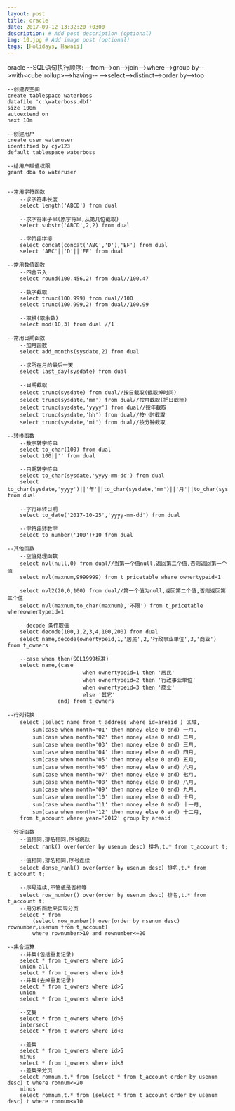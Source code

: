 ```yaml
---
layout: post
title: oracle
date: 2017-09-12 13:32:20 +0300
description: # Add post description (optional)
img: 10.jpg # Add image post (optional)
tags: [Holidays, Hawaii]
---
```



oracle
	--SQL语句执行顺序:
--from-->on-->join-->where-->group by-->with<cube|rollup>-->having--
-->select-->distinct-->order by-->top

	--创建表空间
	create tablespace waterboss
	datafile 'c:\waterboss.dbf'
	size 100m
	autoextend on
	next 10m

	--创建用户
	create user wateruser
	identified by cjw123
	default tablespace waterboss

	--给用户赋值权限
	grant dba to wateruser


	--常用字符函数
		--求字符串长度
		select length('ABCD') from dual

		--求字符串子串(原字符串,从第几位截取)
		select substr('ABCD',2,2) from dual

		--字符串拼接
		select concat(concat('ABC','D'),'EF') from dual
		select 'ABC'||'D'||'EF' from dual

	--常用数值函数
		--四舍五入
		select round(100.456,2) from dual//100.47

		--数字截取
		select trunc(100.999) from dual//100
		select trunc(100.999,2) from dual//100.99

		--取模(取余数)
		select mod(10,3) from dual //1

	--常用日期函数
		--加月函数
		select add_months(sysdate,2) from dual

		--求所在月的最后一天
		select last_day(sysdate) from dual

		--日期截取
		select trunc(sysdate) from dual//按日截取(截取掉时间)
		select trunc(sysdate,'mm') from dual//按月截取(把日截掉)
		select trunc(sysdate,'yyyy') from dual//按年截取
		select trunc(sysdate,'hh') from dual//按小时截取
		select trunc(sysdate,'mi') from dual//按分钟截取

	--转换函数
		--数字转字符串
		select to_char(100) from dual
		select 100||'' from dual

		--日期转字符串
		select to_char(sysdate,'yyyy-mm-dd') from dual
		select to_char(sysdate,'yyyy')||'年'||to_char(sysdate,'mm')||'月'||to_char(sysdate,'dd')||'日' from dual

		--字符串转日期
		select to_date('2017-10-25','yyyy-mm-dd') from dual

		--字符串转数字
		select to_number('100')+10 from dual

	--其他函数
		--空值处理函数
		select nvl(null,0) from dual//当第一个值null,返回第二个值,否则返回第一个值	
		select nvl(maxnum,9999999) from t_pricetable where ownertypeid=1

		select nvl2(20,0,100) from dual//第一个值为null,返回第二个值,否则返回第三个值
		select nvl(maxnum,to_char(maxnum),'不限') from t_pricetable whereownertypeid=1

		--decode 条件取值
		select decode(100,1,2,3,4,100,200) from dual
		select name,decode(ownertypeid,1,'居民',2,'行政事业单位',3,'商业') from t_owners

		--case when then(SQL1999标准)
		select name,(case  
							when ownertypeid=1 then '居民'
							when ownertypeid=2 then '行政事业单位'
							when ownertypeid=3 then '商业'
							else '其它'
					end) from t_owners

	--行列转换
		select (select name from t_address where id=areaid ) 区域,
			sum(case when month='01' then money else 0 end) 一月,
			sum(case when month='02' then money else 0 end) 二月,
			sum(case when month='03' then money else 0 end) 三月,
			sum(case when month='04' then money else 0 end) 四月,
			sum(case when month='05' then money else 0 end) 五月,
			sum(case when month='06' then money else 0 end) 六月,
			sum(case when month='07' then money else 0 end) 七月,
			sum(case when month='08' then money else 0 end) 八月,
			sum(case when month='09' then money else 0 end) 九月,
			sum(case when month='10' then money else 0 end) 十月,
			sum(case when month='11' then money else 0 end) 十一月,
			sum(case when month='12' then money else 0 end) 十二月,
		from t_account where year='2012' group by areaid

	--分析函数
		--值相同,排名相同,序号跳跃
		select rank() over(order by usenum desc) 排名,t.* from t_account t;	

		--值相同,排名相同,序号连续
		select dense_rank() over(order by usenum desc) 排名,t.* from t_account t;

		--序号连续,不管值是否相等
		select row_number() over(order by usenum desc) 排名,t.* from t_account t;
		--用分析函数来实现分页
		select * from 
			(select row_number() over(order by nsenum desc) rownumber,usenum from t_account)
			where rownumber>10 and rownumber<=20

	--集合运算	
		--并集(包括重复记录)
		select * from t_owners where id>5
		union all
		select * from t_owners where id<8
		--并集(去掉重复记录)
		select * from t_owners where id>5
		union
		select * from t_owners where id<8

		--交集
		select * from t_owners where id>5
		intersect
		select * from t_owners where id<8

		--差集
		select * from t_owners where id>5
		minus
		select * from t_owners where id<8
		--差集来分页
		select romnum,t.* from (select * from t_account order by usenum desc) t where romnum<=20
		minus
		select romnum,t.* from (select * from t_account order by usenum desc) t where romnum<=10



		